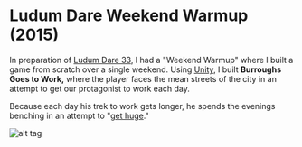 # Ludum Dare Weekend Warmup (2015)
In preparation of [Ludum Dare 33](http://ludumdare.com/compo/2015/04/15/welcome-to-ludum-dare-32/), I 
had a "Weekend Warmup" where I built a game from scratch over a single weekend. Using [Unity](http://unity3d.com/), 
I built **Burroughs Goes to Work,** where the player faces the mean streets of the city in an attempt to get our 
protagonist to work each day.

Because each day his trek to work gets longer, he spends the evenings benching in an attempt to "[get huge](http://i.imgur.com/TfbIeUl.jpg)."

![alt tag](http://i.imgur.com/NekSF8J.jpg)

